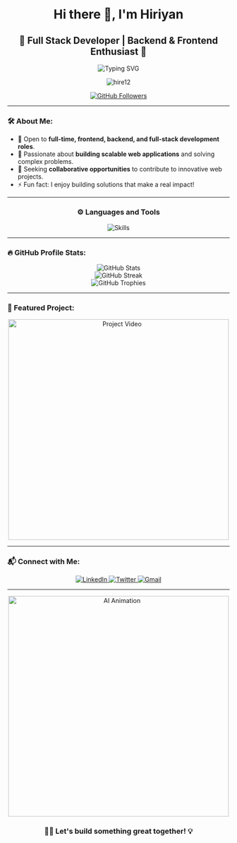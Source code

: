 <h1 align="center">Hi there 👋, I'm Hiriyan</h1>
<h2 align="center"> 🚀 Full Stack Developer | Backend & Frontend Enthusiast 🌟</h2>

<p align="center">
  <img src="https://readme-typing-svg.herokuapp.com?color=36BCF7&size=30&center=true&vCenter=true&width=680&lines=Welcome+to+My+Profile!+🌟;Full+Stack+Developer+%7C+Backend+%26+Frontend+Enthusiast+👨‍💻;Building+Scalable+Web+Applications+💻;Let's+build+something+great+together+✨" alt="Typing SVG">
</p>

<p align="center">
  <img src="https://komarev.com/ghpvc/?username=hire12&label=Profile%20views&color=0e75b6&style=flat" alt="hire12" />
</p>

<p align="center">
  <a href="https://github.com/hire12" target="_blank">
    <img src="https://img.shields.io/github/followers/hire12?label=Follow&style=social" alt="GitHub Followers"/>
  </a>
</p>

---

### 🛠️ About Me:

- 🌱 Open to **full-time, frontend, backend, and full-stack development roles**.
- 👯 Passionate about **building scalable web applications** and solving complex problems.
- 🤝 Seeking **collaborative opportunities** to contribute to innovative web projects.
- ⚡ Fun fact: I enjoy building solutions that make a real impact!

---

<h3 align="center">⚙️ Languages and Tools</h3>
<p align="center">
  <img src="https://skillicons.dev/icons?i=nextjs,ts,react,nodejs,mysql,tailwind,express,html,css,git,github&theme=dark" alt="Skills"/>
</p>

---

### 🔥 GitHub Profile Stats:

<div align="center">
  <img src="https://github-readme-stats.vercel.app/api?username=hire12&show_icons=true&theme=radical" alt="GitHub Stats" />
</div>

<div align="center">
  <img src="https://streak-stats.demolab.com/?user=hire12&theme=radical&hide_border=true" alt="GitHub Streak" />
</div>

<div align="center">
  <img src="https://github-profile-trophy.vercel.app/?username=hire12&theme=radical&no-bg=true&no-frame=true&row=1&column=7" alt="GitHub Trophies" />
</div>

---

### 🎥 Featured Project:

<p align="center">
  <a href="https://your-project-link.com">
    <img src="https://img.youtube.com/vi/YOUR_VIDEO_ID/maxresdefault.jpg" alt="Project Video" width="500"/>
  </a>
</p>

---

### 📬 Connect with Me:
<p align="center">
  <a href="https://www.linkedin.com/in/hiriyan/" target="_blank"> <img src="https://img.shields.io/badge/LinkedIn-0A66C2?style=for-the-badge&logo=linkedin&logoColor=white" alt="LinkedIn" /> </a>
  <a href="https://twitter.com/HireeMoh" target="_blank"> <img src="https://img.shields.io/badge/Twitter-1DA1F2?style=for-the-badge&logo=twitter&logoColor=white" alt="Twitter" /> </a>
  <a href="mailto:hireemoh@gmail.com"> <img src="https://img.shields.io/badge/Gmail-D14836?style=for-the-badge&logo=gmail&logoColor=white" alt="Gmail" /> </a>
</p>

---

<p align="center">
  <img src="https://media.giphy.com/media/L1R1tvI9svkIWwpVYr/giphy.gif" alt="AI Animation" width="500"/>
</p>

<h3 align="center">👨‍💻 Let's build something great together! 💡</h3>
